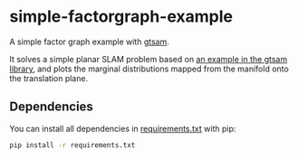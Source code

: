# simple-factorgraph-example
A simple factor graph example with [gtsam](https://github.com/borglab/gtsam).

It solves a simple planar SLAM problem based on [an example in the gtsam library](https://github.com/borglab/gtsam/blob/develop/python/gtsam/examples/PlanarSLAMExample.py),
and plots the marginal distributions mapped from the manifold onto the translation plane.

## Dependencies
You can install all dependencies in [requirements.txt](requirements.txt) with pip:
```bash
pip install -r requirements.txt
```
